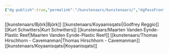 ```yaml
---
{"dg-publish":true,"permalink":"/kunstenaars/kunstenaars/","dgPassFrontmatter":true}
---
```


[[kunstenaars/Björk\|Björk]]
[[kunstenaars/Koyaanisqatsi\|Godfrey Reggio]]
[[Kurt Schwitters\|Kurt Schwitters]]
[[kunstenaars/Maarten Vanden Eynde-Plastic Reef\|Maarten Vanden Eynde-Plastic Reef]]
[[kunstenaars/Thomas Hirschhorn - Cavemanman\|Thomas Hirschhorn - Cavemanman]]
[[kunstenaars/Koyaanisqatsi\|Koyaanisqatsi]]
